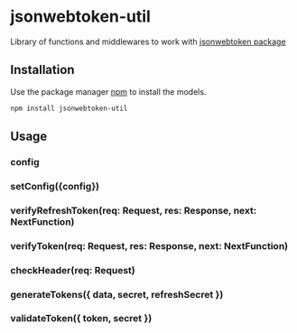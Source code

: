# jsonwebtoken-util

Library of functions and middlewares to work with [jsonwebtoken package](https://www.npmjs.com/package/jsonwebtoken) 

## Installation

Use the package manager [npm](https://www.npmjs.com/) to install the models.

```bash
npm install jsonwebtoken-util
```

## Usage

### config

### setConfig({config})

### verifyRefreshToken(req: Request, res: Response, next: NextFunction)

### verifyToken(req: Request, res: Response, next: NextFunction)

### checkHeader(req: Request)

### generateTokens({ data, secret, refreshSecret })

### validateToken({ token, secret })
